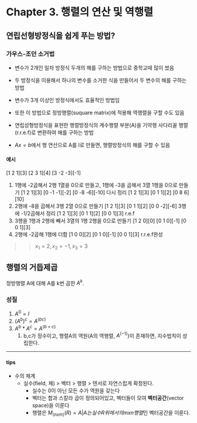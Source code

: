 # Chapter 3. 행렬의 연산 및 역행렬
## 연립선형방정식을 쉽게 푸는 방법?
### 가우스-조던 소거법
* 변수가 2개인 일차 방정식 두개의 해를 구하는 방법으로 중학교때 많이 썼음
* 두 방정식을 이용해서 하나의 변수를 소거한 식을 만들어서 두 변수의 해를 구하는 방법
* 변수가 3개 이상인 방정식에서도 효율적인 방법임
* 또한 이 방법으로 정방행렬(suquare matrix)에 적용해 역행렬을 구할 수도 있음

* 연립성형방정식을 표현한 행렬방정식의 계수행렬 부분(A)을 기약행 사다리꼴 행렬(r.r.e.f)로 변환하여 해를 구하는 방법
* $Ax=b$에서 행 연산으로 A를 I로 만들면, 행렬방정식의 해를 구할 수 있음
#### 예시
[1 2 1][3]
[2 3 1][4]
[3 -2 -3][-1]

1. 1행에 -2곱해서 2행 1열을 0으로 만들고, 1행에 -3을 곱해서 3열 1행을 0으로 만들기
[1 2 1][3]
[0 -1 -1][-2]
[0 -8 -6][-10]
다시 정리
[1 2 1][3]
[0 1 1][2]
[0 8 6][10]
2. 2행에 -8을 곱해서 3행 2열 0으로 만들기
[1 2 1][3]
[0 1 1][2]
[0 0 -2][-6]
3행에 -1/2곱해서 정리
[1 2 1][3]
[0 1 1][2]
[0 0 1][3]
r.e.f
3. 3행을 1행과 2행에 빼서 3열의 1행 2행을 0으로 만들기
[1 2 0][0]
[0 1 0][-1]
[0 0 1][3]
4. 2행에 -2곱해 1행에 더함
[1 0 0][2]
[0 1 0][-1]
[0 0 1][3]
r.r.e.f완성
>> $x_1=2, x_2=-1, x_3=3$

## 행렬의 거듭제곱
정방행렬 A에 대해 A를 k번 곱한 $A^k$.

### 성질
1. $A^0 = I$
2. $(A^b)^c = A^(bc)$
3. $A^b*A^c = A^(b+c)$
   1. b,c가 정수이고, 행렬A의 역원(A의 역행렬, $A^(-1)$)이 존재하면, 지수법칙이 성립한다.
  

***
#### tips
* 수의 체계
  * 실수(field, 체) > 벡터 > 행렬 > 텐서로 자연스럽게 확정된다.
    * 실수는 0이 아닌 모든 수가 역원을 갖는다
    * 벡터는 합과 스칼라 곱이 정의되어있고, 벡터들이 모여 **벡터공간**(vector space)을 이룬다
    * 행렬은 $M_(n x m)(R) = {A|A는 실수R위에서의 m x n행렬}$인 벡터공간을 이룬다.